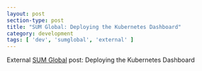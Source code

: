 ```yaml
---
layout: post
section-type: post
title: "SUM Global: Deploying the Kubernetes Dashboard"
category: development
tags: [ 'dev', 'sumglobal', 'external' ]
---
```


External [SUM Global](http://sumglobal.com/deploying-the-kubernetes-dashboard/) post: Deploying the Kubernetes Dashboard
